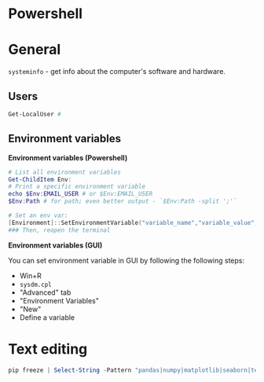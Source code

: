 
# Powershell

# General

`systeminfo` - get info about the computer's software and hardware.

## Users

```powershell
Get-LocalUser #
```

## Environment variables

**Environment variables (Powershell)**

```powershell
# List all environment variables
Get-ChildItem Env:
# Print a specific environment variable
echo $Env:EMAIL_USER # or $Env:EMAIL_USER
$Env:Path # for path; even better output - `$Env:Path -split ';'`

# Set an env var:
[Environment]::SetEnvironmentVariable("variable_name","variable_value","User")
### Then, reopen the terminal
```

**Environment variables (GUI)**

You can set environment variable in GUI by following the following steps:
- Win+R
- `sysdm.cpl`
- "Advanced" tab
- "Environment Variables"
- "New"
- Define a variable


# Text editing

```powershell
pip freeze | Select-String -Pattern "pandas|numpy|matplotlib|seaborn|tensorflow" > requirements.txt
```
